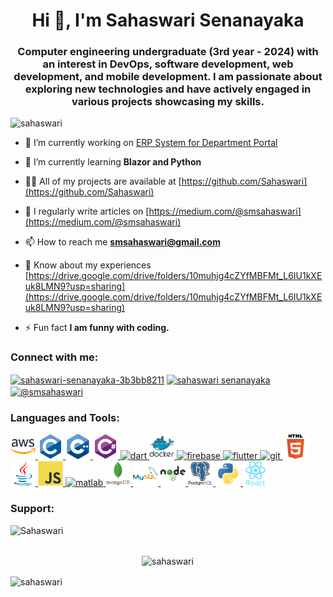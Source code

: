 <h1 align="center">Hi 👋, I'm Sahaswari Senanayaka</h1>
<h3 align="center">Computer engineering undergraduate (3rd year - 2024) with an interest in DevOps, software development, web development, and mobile development. I am passionate about exploring new technologies and have actively engaged in various projects showcasing my skills.</h3>

<p align="left"> <img src="https://komarev.com/ghpvc/?username=sahaswari&label=Profile%20views&color=0e75b6&style=flat" alt="sahaswari" /> </p>

- 🔭 I’m currently working on [ERP System for Department Portal](https://github.com/Sahaswari/ERP_New_MicroServices.git)

- 🌱 I’m currently learning **Blazor and Python**

- 👨‍💻 All of my projects are available at [https://github.com/Sahaswari](https://github.com/Sahaswari)

- 📝 I regularly write articles on [https://medium.com/@smsahaswari](https://medium.com/@smsahaswari)

- 📫 How to reach me **smsahaswari@gmail.com**

- 📄 Know about my experiences [https://drive.google.com/drive/folders/10muhjg4cZYfMBFMt_L6IU1kXEuk8LMN9?usp=sharing](https://drive.google.com/drive/folders/10muhjg4cZYfMBFMt_L6IU1kXEuk8LMN9?usp=sharing)

- ⚡ Fun fact **I am funny with coding.**

<h3 align="left">Connect with me:</h3>
<p align="left">
<a href="https://linkedin.com/in/sahaswari-senanayaka-3b3bb8211" target="blank"><img align="center" src="https://raw.githubusercontent.com/rahuldkjain/github-profile-readme-generator/master/src/images/icons/Social/linked-in-alt.svg" alt="sahaswari-senanayaka-3b3bb8211" height="30" width="40" /></a>
<a href="https://fb.com/sahaswari senanayaka" target="blank"><img align="center" src="https://raw.githubusercontent.com/rahuldkjain/github-profile-readme-generator/master/src/images/icons/Social/facebook.svg" alt="sahaswari senanayaka" height="30" width="40" /></a>
<a href="https://medium.com/@smsahaswari" target="blank"><img align="center" src="https://raw.githubusercontent.com/rahuldkjain/github-profile-readme-generator/master/src/images/icons/Social/medium.svg" alt="@smsahaswari" height="30" width="40" /></a>
</p>

<h3 align="left">Languages and Tools:</h3>
<p align="left"> <a href="https://aws.amazon.com" target="_blank" rel="noreferrer"> <img src="https://raw.githubusercontent.com/devicons/devicon/master/icons/amazonwebservices/amazonwebservices-original-wordmark.svg" alt="aws" width="40" height="40"/> </a> <a href="https://www.cprogramming.com/" target="_blank" rel="noreferrer"> <img src="https://raw.githubusercontent.com/devicons/devicon/master/icons/c/c-original.svg" alt="c" width="40" height="40"/> </a> <a href="https://www.w3schools.com/cpp/" target="_blank" rel="noreferrer"> <img src="https://raw.githubusercontent.com/devicons/devicon/master/icons/cplusplus/cplusplus-original.svg" alt="cplusplus" width="40" height="40"/> </a> <a href="https://www.w3schools.com/cs/" target="_blank" rel="noreferrer"> <img src="https://raw.githubusercontent.com/devicons/devicon/master/icons/csharp/csharp-original.svg" alt="csharp" width="40" height="40"/> </a> <a href="https://dart.dev" target="_blank" rel="noreferrer"> <img src="https://www.vectorlogo.zone/logos/dartlang/dartlang-icon.svg" alt="dart" width="40" height="40"/> </a> <a href="https://www.docker.com/" target="_blank" rel="noreferrer"> <img src="https://raw.githubusercontent.com/devicons/devicon/master/icons/docker/docker-original-wordmark.svg" alt="docker" width="40" height="40"/> </a> <a href="https://firebase.google.com/" target="_blank" rel="noreferrer"> <img src="https://www.vectorlogo.zone/logos/firebase/firebase-icon.svg" alt="firebase" width="40" height="40"/> </a> <a href="https://flutter.dev" target="_blank" rel="noreferrer"> <img src="https://www.vectorlogo.zone/logos/flutterio/flutterio-icon.svg" alt="flutter" width="40" height="40"/> </a> <a href="https://git-scm.com/" target="_blank" rel="noreferrer"> <img src="https://www.vectorlogo.zone/logos/git-scm/git-scm-icon.svg" alt="git" width="40" height="40"/> </a> <a href="https://www.w3.org/html/" target="_blank" rel="noreferrer"> <img src="https://raw.githubusercontent.com/devicons/devicon/master/icons/html5/html5-original-wordmark.svg" alt="html5" width="40" height="40"/> </a> <a href="https://www.java.com" target="_blank" rel="noreferrer"> <img src="https://raw.githubusercontent.com/devicons/devicon/master/icons/java/java-original.svg" alt="java" width="40" height="40"/> </a> <a href="https://developer.mozilla.org/en-US/docs/Web/JavaScript" target="_blank" rel="noreferrer"> <img src="https://raw.githubusercontent.com/devicons/devicon/master/icons/javascript/javascript-original.svg" alt="javascript" width="40" height="40"/> </a> <a href="https://www.mathworks.com/" target="_blank" rel="noreferrer"> <img src="https://upload.wikimedia.org/wikipedia/commons/2/21/Matlab_Logo.png" alt="matlab" width="40" height="40"/> </a> <a href="https://www.mongodb.com/" target="_blank" rel="noreferrer"> <img src="https://raw.githubusercontent.com/devicons/devicon/master/icons/mongodb/mongodb-original-wordmark.svg" alt="mongodb" width="40" height="40"/> </a> <a href="https://www.mysql.com/" target="_blank" rel="noreferrer"> <img src="https://raw.githubusercontent.com/devicons/devicon/master/icons/mysql/mysql-original-wordmark.svg" alt="mysql" width="40" height="40"/> </a> <a href="https://nodejs.org" target="_blank" rel="noreferrer"> <img src="https://raw.githubusercontent.com/devicons/devicon/master/icons/nodejs/nodejs-original-wordmark.svg" alt="nodejs" width="40" height="40"/> </a> <a href="https://www.postgresql.org" target="_blank" rel="noreferrer"> <img src="https://raw.githubusercontent.com/devicons/devicon/master/icons/postgresql/postgresql-original-wordmark.svg" alt="postgresql" width="40" height="40"/> </a> <a href="https://www.python.org" target="_blank" rel="noreferrer"> <img src="https://raw.githubusercontent.com/devicons/devicon/master/icons/python/python-original.svg" alt="python" width="40" height="40"/> </a> <a href="https://reactjs.org/" target="_blank" rel="noreferrer"> <img src="https://raw.githubusercontent.com/devicons/devicon/master/icons/react/react-original-wordmark.svg" alt="react" width="40" height="40"/> </a> </p>

<h3 align="left">Support:</h3>
<p><a href="https://ko-fi.com/Sahaswari"> <img align="left" src="https://cdn.ko-fi.com/cdn/kofi3.png?v=3" height="50" width="210" alt="Sahaswari" /></a></p><br><br>

<p><img align="center" src="https://github-readme-stats.vercel.app/api/top-langs?username=sahaswari&show_icons=true&locale=en&layout=compact" alt="sahaswari" /></p>

<p><img align="center" src="https://github-readme-streak-stats.herokuapp.com/?user=sahaswari&" alt="sahaswari" /></p>
